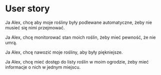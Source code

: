 # User story

Ja Alex, chcę aby moje rośliny były podlewane automatyczne, żeby nie musieć się nimi przejmować.

Ja Alex, chcę monitorować stan moich roślin, żeby mieć pewność, że nie umrą.

Ja Alex, chcę nawozić moje rośliny, aby były piękniejsze.

Ja Alex, chcę mieć dostęp do listy roślin w moim ogrodzie, żeby mieć informacje o nich w jednym miejscu.

